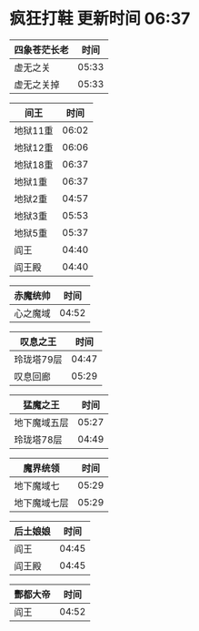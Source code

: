 # 疯狂打鞋 更新时间 06:37

| 四象苍茫长老   | 时间    |
|--------|-------|
| 虚无之关 | 05:33 |
| 虚无之关掉 | 05:33 |

| 间王   | 时间    |
|--------|-------|
| 地狱11重 | 06:02 |
| 地狱12重 | 06:06 |
| 地狱18重 | 06:37 |
| 地狱1重 | 06:37 |
| 地狱2重 | 04:57 |
| 地狱3重 | 05:53 |
| 地狱5重 | 05:37 |
| 阎王 | 04:40 |
| 阎王殿 | 04:40 |

| 赤魔统帅   | 时间    |
|--------|-------|
| 心之魔域 | 04:52 |

| 叹息之王   | 时间    |
|--------|-------|
| 玲珑塔79层 | 04:47 |
| 叹息回廊 | 05:29 |

| 猛魔之王   | 时间    |
|--------|-------|
| 地下魔域五层 | 05:27 |
| 玲珑塔78层 | 04:49 |

| 魔界统领   | 时间    |
|--------|-------|
| 地下魔域七 | 05:29 |
| 地下魔域七层 | 05:29 |

| 后土娘娘   | 时间    |
|--------|-------|
| 阎王 | 04:45 |
| 阎王殿 | 04:45 |

| 酆都大帝   | 时间    |
|--------|-------|
| 阎王 | 04:52 |
